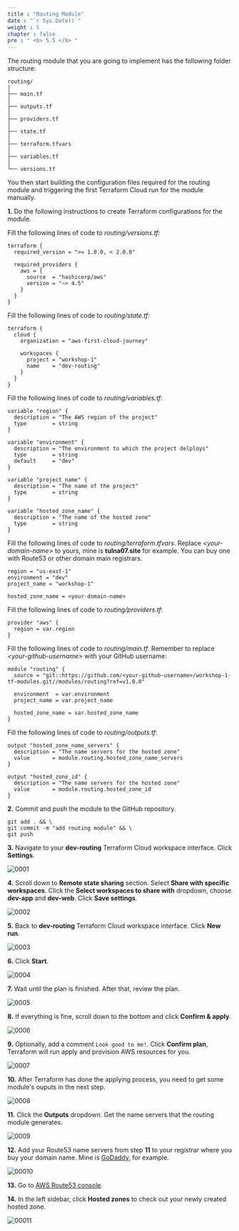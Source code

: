 ```yaml
---
title : "Routing Module"
date : "`r Sys.Date()`"
weight : 5
chapter : false
pre : " <b> 5.5 </b> "
---
```


The routing module that you are going to implement has the following folder structure:

```git
routing/
│
├── main.tf
│   
├── outputs.tf
│   
├── providers.tf
│   
├── state.tf
│   
├── terraform.tfvars
│   
├── variables.tf
│   
└── versions.tf
```

You then start building the configuration files required for the routing module and triggering the first Terraform Cloud run for the module manually.

**1.** Do the following instructions to create Terraform configurations for the module.

Fill the following lines of code to *routing/versions.tf*:

```hcl
terraform {
  required_version = ">= 1.0.0, < 2.0.0"

  required_providers {
    aws = {
      source  = "hashicorp/aws"
      version = "~> 4.5"
    }
  }
}
```

Fill the following lines of code to *routing/state.tf*:

```hcl
terraform {
  cloud {
    organization = "aws-first-cloud-journey"

    workspaces {
      project = "workshop-1"
      name    = "dev-routing"
    }
  }
}
```

Fill the following lines of code to *routing/variables.tf*:

```hcl
variable "region" {
  description = "The AWS region of the project"
  type        = string
}

variable "environment" {
  description = "The environment to which the project delploys"
  type        = string
  default     = "dev"
}

variable "project_name" {
  description = "The name of the project"
  type        = string
}

variable "hosted_zone_name" {
  description = "The name of the hosted zone"
  type        = string
}
```

Fill the following lines of code to *routing/terraform.tfvars*. Replace *\<your-domain-name\>* to yours, mine is **tulna07.site** for example. You can buy one with Route53 or other domain main registrars.

```hcl
region = "us-east-1"
environment = "dev"
project_name = "workshop-1"

hosted_zone_name = <your-domain-name>
```

Fill the following lines of code to *routing/providers.tf*:

```hcl
provider "aws" {
  region = var.region
}
```

Fill the following lines of code to *routing/main.tf*. Remember to replace *\<your-github-username\>* with your GitHub username:

```hcl
module "routing" {
  source = "git::https://github.com/<your-github-username>/workshop-1-tf-modules.git//modules/routing?ref=v1.0.0"

  environment  = var.environment
  project_name = var.project_name

  hosted_zone_name = var.hosted_zone_name
}
```

Fill the following lines of code to *routing/outputs.tf*:

```hcl
output "hosted_zone_name_servers" {
  description = "The name servers for the hosted zone"
  value       = module.routing.hosted_zone_name_servers
}

output "hosted_zone_id" {
  description = "The name servers for the hosted zone"
  value       = module.routing.hosted_zone_id
}
```

**2.** Commit and push the module to the GitHub repository.

```git
git add . && \
git commit -m "add routing module" && \
git push
```

**3.** Navigate to your **dev-routing** Terraform Cloud workspace interface. Click **Settings**.

![0001](/images/5/5/0001.svg?featherlight=false&width=100pc)

**4.** Scroll down to **Remote state sharing** section. Select **Share with specific workspaces**. Click the **Select workspaces to share with** dropdown, choose **dev-app** and **dev-web**. Click **Save settings**.

![0002](/images/5/5/0002.svg?featherlight=false&width=100pc)

**5.** Back to **dev-routing** Terraform Cloud workspace interface. Click **New run**.

![0003](/images/5/5/0003.svg?featherlight=false&width=100pc)

**6.** Click **Start**.

![0004](/images/5/5/0004.svg?featherlight=false&width=100pc)

**7.** Wait until the plan is finished. After that, review the plan. 

![0005](/images/5/5/0005.svg?featherlight=false&width=100pc)

**8.** If everything is fine, scroll down to the bottom and click **Confirm & apply**.

![0006](/images/5/5/0006.svg?featherlight=false&width=100pc)

**9.** Optionally, add a comment `Look good to me!`. Click **Confirm plan**, Terraform will run apply and provision AWS resources for you. 

![0007](/images/5/5/0007.svg?featherlight=false&width=100pc)

**10.** After Terraform has done the applying process, you need to get some module's ouputs in the next step.

![0008](/images/5/5/0008.svg?featherlight=false&width=100pc)

**11.** Click the **Outputs** dropdown. Get the name servers that the routing module generates. 

![0009](/images/5/5/0009.svg?featherlight=false&width=100pc)

**12.** Add your Route53 name servers from step **11** to your registrar where you buy your domain name. Mine is [GoDaddy](https://www.godaddy.com/en-sg/offers/godaddy), for example.

![00010](/images/5/5/00010.svg?featherlight=false&width=100pc)

**13.** Go to [AWS Route53 console](https://console.aws.amazon.com/route53/v2).

**14.** In the left sidebar, click **Hosted zones** to check out your newly created hosted zone.

![00011](/images/5/5/00011.svg?featherlight=false&width=100pc)